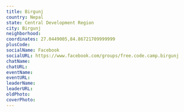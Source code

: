 ```yaml
---
title: Birgunj
country: Nepal
state: Central Development Region
city: Birgunj
neighborhood: 
coordinates: 27.0449005,84.86721709999999
plusCode:
socialName: Facebook
socialURL: https://www.facebook.com/groups/free.code.camp.birgunj
chatName:
chatURL:
eventName:
eventURL:
leaderName:
leaderURL:
oldPhoto: 
coverPhoto:
---
```

